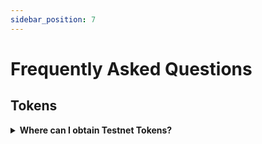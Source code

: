 ```yaml
---
sidebar_position: 7
---
```


# Frequently Asked Questions

## Tokens

<details>

<summary><b>Where can I obtain Testnet Tokens?</b></summary>

We have a testnet faucet located [here](https://faucet.evmos.dev/). Keplr wallet is required to interact with the faucet.

</details>
